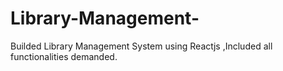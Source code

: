 # Library-Management-
Builded Library Management System using Reactjs ,Included all functionalities demanded.

